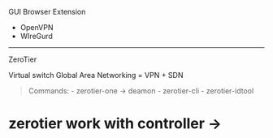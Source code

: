 


GUI
Browser Extension



- OpenVPN
- WIreGurd




----------------------------------------------------------------------------------------------------------------------
ZeroTier


Virtual switch
Global Area Networking = VPN + SDN



> Commands:
    - zerotier-one -> deamon
    - zerotier-cli
    - zerotier-idtool



# zerotier work with controller -> 